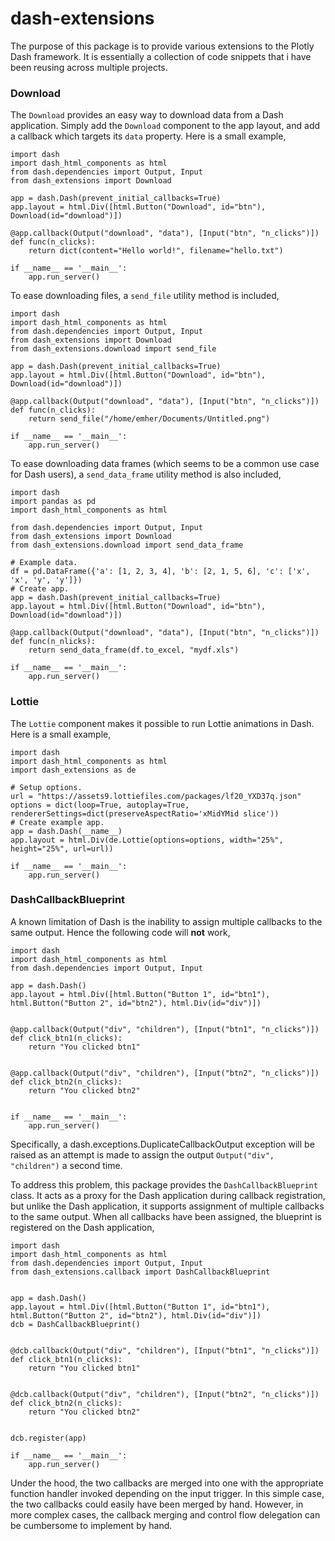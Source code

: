 # dash-extensions

The purpose of this package is to provide various extensions to the Plotly Dash framework. It is essentially a collection of code snippets that i have been reusing across multiple projects.

### Download

The `Download` provides an easy way to download data from a Dash application. Simply add the `Download` component to the app layout, and add a callback which targets its `data` property. Here is a small example,

    import dash
    import dash_html_components as html
    from dash.dependencies import Output, Input
    from dash_extensions import Download
    
    app = dash.Dash(prevent_initial_callbacks=True)
    app.layout = html.Div([html.Button("Download", id="btn"), Download(id="download")])
    
    @app.callback(Output("download", "data"), [Input("btn", "n_clicks")])
    def func(n_clicks):
        return dict(content="Hello world!", filename="hello.txt")
    
    if __name__ == '__main__':
        app.run_server()

To ease downloading files, a `send_file` utility method is included,

    import dash
    import dash_html_components as html  
    from dash.dependencies import Output, Input
    from dash_extensions import Download
    from dash_extensions.download import send_file
    
    app = dash.Dash(prevent_initial_callbacks=True)
    app.layout = html.Div([html.Button("Download", id="btn"), Download(id="download")])
   
    @app.callback(Output("download", "data"), [Input("btn", "n_clicks")])
    def func(n_clicks):
        return send_file("/home/emher/Documents/Untitled.png")
   
    if __name__ == '__main__':
        app.run_server()

To ease downloading data frames (which seems to be a common use case for Dash users), a `send_data_frame` utility method is also included,

    import dash
    import pandas as pd
    import dash_html_components as html
    
    from dash.dependencies import Output, Input
    from dash_extensions import Download
    from dash_extensions.download import send_data_frame
    
    # Example data.
    df = pd.DataFrame({'a': [1, 2, 3, 4], 'b': [2, 1, 5, 6], 'c': ['x', 'x', 'y', 'y']})
    # Create app.
    app = dash.Dash(prevent_initial_callbacks=True)
    app.layout = html.Div([html.Button("Download", id="btn"), Download(id="download")])
    
    @app.callback(Output("download", "data"), [Input("btn", "n_clicks")])
    def func(n_nlicks):
        return send_data_frame(df.to_excel, "mydf.xls")
     
    if __name__ == '__main__':
        app.run_server()


### Lottie

The `Lottie` component makes it possible to run Lottie animations in Dash. Here is a small example,

    import dash
    import dash_html_components as html
    import dash_extensions as de
    
    # Setup options.
    url = "https://assets9.lottiefiles.com/packages/lf20_YXD37q.json"
    options = dict(loop=True, autoplay=True, rendererSettings=dict(preserveAspectRatio='xMidYMid slice'))
    # Create example app.
    app = dash.Dash(__name__)
    app.layout = html.Div(de.Lottie(options=options, width="25%", height="25%", url=url))
    
    if __name__ == '__main__':
        app.run_server()


### DashCallbackBlueprint

A known limitation of Dash is the inability to assign multiple callbacks to the same output. Hence the following code will **not** work,

    import dash
    import dash_html_components as html
    from dash.dependencies import Output, Input
    
    app = dash.Dash()
    app.layout = html.Div([html.Button("Button 1", id="btn1"), html.Button("Button 2", id="btn2"), html.Div(id="div")])
    
    
    @app.callback(Output("div", "children"), [Input("btn1", "n_clicks")])
    def click_btn1(n_clicks):
        return "You clicked btn1"
    
    
    @app.callback(Output("div", "children"), [Input("btn2", "n_clicks")])
    def click_btn2(n_clicks):
        return "You clicked btn2"
    
    
    if __name__ == '__main__':
        app.run_server()

Specifically, a dash.exceptions.DuplicateCallbackOutput exception will be raised as an attempt is made to assign the output `Output("div", "children")` a second time. 

To address this problem, this package provides the `DashCallbackBlueprint` class. It acts as a proxy for the Dash application during callback registration, but unlike the Dash application, it supports assignment of multiple callbacks to the same output. When all callbacks have been assigned, the blueprint is registered on the Dash application,

    import dash
    import dash_html_components as html
    from dash.dependencies import Output, Input
    from dash_extensions.callback import DashCallbackBlueprint
    
        
    app = dash.Dash()
    app.layout = html.Div([html.Button("Button 1", id="btn1"), html.Button("Button 2", id="btn2"), html.Div(id="div")])
    dcb = DashCallbackBlueprint() 
    
    
    @dcb.callback(Output("div", "children"), [Input("btn1", "n_clicks")])
    def click_btn1(n_clicks):
        return "You clicked btn1"
    
    
    @dcb.callback(Output("div", "children"), [Input("btn2", "n_clicks")]) 
    def click_btn2(n_clicks):
        return "You clicked btn2"
    
    
    dcb.register(app)  
    
    if __name__ == '__main__':
        app.run_server()

Under the hood, the two callbacks are merged into one with the appropriate function handler invoked depending on the input trigger. In this simple case, the two callbacks could easily have been merged by hand. However, in more complex cases, the callback merging and control flow delegation can be cumbersome to implement by hand.